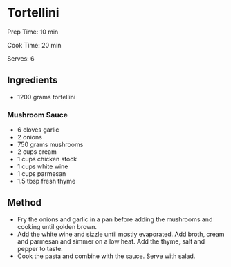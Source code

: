 # Tortellini

Prep Time: 10 min

Cook Time: 20 min

Serves: 6
## Ingredients
* 1200 grams tortellini

### Mushroom Sauce
* 6 cloves garlic
* 2 onions
* 750 grams mushrooms
* 2 cups cream
* 1 cups chicken stock
* 1 cups white wine
* 1 cups parmesan
* 1.5 tbsp fresh thyme


## Method
* Fry the onions and garlic in a pan before adding the mushrooms and cooking until golden brown.
* Add the white wine and sizzle until mostly evaporated. Add broth, cream and parmesan and simmer on a low heat. Add the thyme, salt and pepper to taste.
* Cook the pasta and combine with the sauce. Serve with salad.

